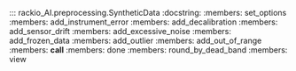 ::: rackio_AI.preprocessing.SyntheticData
    :docstring:
    :members: set_options 
    :members: add_instrument_error
    :members: add_decalibration
    :members: add_sensor_drift
    :members: add_excessive_noise
    :members: add_frozen_data
    :members: add_outlier
    :members: add_out_of_range
    :members: __call__
    :members: done
    :members: round_by_dead_band
    :members: view